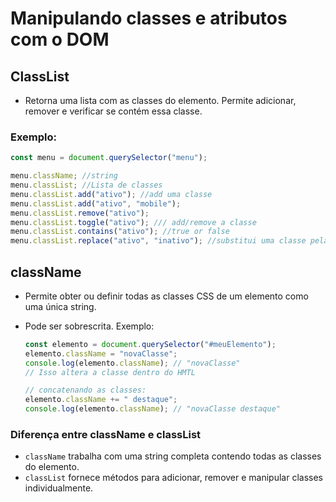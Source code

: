 # Manipulando classes e atributos com o DOM

## ClassList

- Retorna uma lista com as classes do elemento. Permite adicionar, remover e verificar se contém essa classe.

### Exemplo:

```javascript
const menu = document.querySelector("menu");

menu.className; //string
menu.classList; //Lista de classes
menu.classList.add("ativo"); //add uma classe
menu.classList.add("ativo", "mobile");
menu.classList.remove("ativo");
menu.classList.toggle("ativo"); /// add/remove a classe
menu.classList.contains("ativo"); //true or false
menu.classList.replace("ativo", "inativo"); //substitui uma classe pela outra (A PRIMEIRA PELA SEGUNDA)
```

## className

- Permite obter ou definir todas as classes CSS de um elemento como uma única string.
- Pode ser sobrescrita. Exemplo:

  ```javascript
  const elemento = document.querySelector("#meuElemento");
  elemento.className = "novaClasse";
  console.log(elemento.className); // "novaClasse"
  // Isso altera a classe dentro do HMTL

  // concatenando as classes:
  elemento.className += " destaque";
  console.log(elemento.className); // "novaClasse destaque"
  ```

### **Diferença entre className e classList**

- `className` trabalha com uma string completa contendo todas as classes do elemento.
- `classList` fornece métodos para adicionar, remover e manipular classes individualmente.
